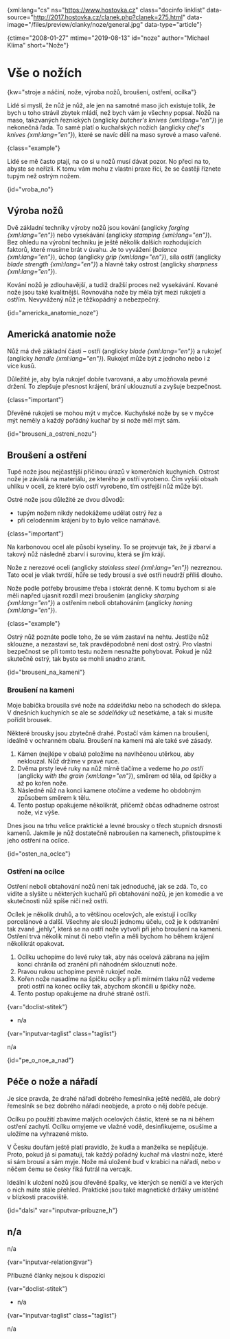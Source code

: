 
{xml:lang="cs" ns="https://www.hostovka.cz" class="docinfo linklist" data-source="http://2017.hostovka.cz/clanek.php?clanek=275.html" data-image="/files/preview/clanky/noze/general.jpg" data-type="article"}

{ctime="2008-01-27" mtime="2019-08-13" id="noze" author="Michael Klíma" short="Nože"}

# Vše o nožích

<!-- generated attribute kw by user_updatekw.sh on 2020-07-05, do not edit -->

{kw="stroje a náčiní, nože, výroba nožů, broušení, ostření, ocílka"}

Lidé si myslí, že nůž je nůž, ale jen na samotné maso jich existuje tolik, že bych u toho strávil zbytek mládí, než bych vám je všechny popsal. Nožů na maso, takzvaných řeznických (anglicky _butcher's knives {xml:lang="en"}_) je nekonečná řada. To samé platí o kuchařských nožích (anglicky _chef's knives {xml:lang="en"}_), které se navíc dělí na maso syrové a maso vařené.

{class="example"}

Lidé se mě často ptají, na co si u nožů musí dávat pozor. No přeci na to, abyste se neřízli. K tomu vám mohu z vlastní praxe říci, že se častěji říznete tupým než ostrým nožem.

{id="vroba_no"}

## Výroba nožů

Dvě základní techniky výroby nožů jsou kování (anglicky _forging {xml:lang="en"}_) nebo vysekávání (anglicky _stamping {xml:lang="en"}_). Bez ohledu na výrobní techniku je ještě několik dalších rozhodujících faktorů, které musíme brát v úvahu. Je to vyvážení (_balance {xml:lang="en"}_), úchop (anglicky _grip {xml:lang="en"}_), síla ostří (anglicky _blade strength {xml:lang="en"}_) a hlavně taky ostrost (anglicky _sharpness {xml:lang="en"}_).

Kování nožů je zdlouhavější, a tudíž dražší proces než vysekávání. Kované nože jsou také kvalitnější. Rovnováha nože by měla být mezi rukojetí a ostřím. Nevyvážený nůž je těžkopádný a nebezpečný.

{id="americka\_anatomie\_noze"}

## Americká anatomie nože

Nůž má dvě základní části – ostří (anglicky _blade {xml:lang="en"}_) a rukojeť (anglicky _handle {xml:lang="en"}_). Rukojeť může být z jednoho nebo i z více kusů.

Důležité je, aby byla rukojeť dobře tvarovaná, a aby umožňovala pevné držení. To zlepšuje přesnost krájení, brání uklouznutí a zvyšuje bezpečnost.

{class="important"}

Dřevěné rukojeti se mohou mýt v myčce. Kuchyňské nože by se v myčce mýt neměly a každý pořádný kuchař by si nože měl mýt sám.

{id="brouseni\_a\_ostreni_nozu"}

## Broušení a ostření

Tupé nože jsou nejčastější příčinou úrazů v komerčních kuchyních. Ostrost nože je závislá na materiálu, ze kterého je ostří vyrobeno. Čím vyšší obsah uhlíku v oceli, ze které bylo ostří vyrobeno, tím ostřejší nůž může být.

Ostré nože jsou důležité ze dvou důvodů:

  * tupým nožem nikdy nedokážeme udělat ostrý řez a
  * při celodenním krájení by to bylo velice namáhavé.

{class="important"}

Na karbonovou ocel ale působí kyseliny. To se projevuje tak, že ji zbarví a takový nůž následně zbarví i surovinu, která se jím krájí.

Nože z nerezové oceli (anglicky _stainless steel {xml:lang="en"}_) nezreznou. Tato ocel je však tvrdší, hůře se tedy brousí a své ostří neudrží příliš dlouho.

Nože podle potřeby brousíme třeba i stokrát denně. K tomu bychom si ale měli napřed ujasnit rozdíl mezi broušením (anglicky _sharping {xml:lang="en"}_) a ostřením neboli obtahováním (anglicky _honing {xml:lang="en"}_).

{class="example"}

Ostrý nůž poznáte podle toho, že se vám zastaví na nehtu. Jestliže nůž sklouzne, a nezastaví se, tak pravděpodobně není dost ostrý. Pro vlastní bezpečnost se při tomto testu nožem nesnažte pohybovat. Pokud je nůž skutečně ostrý, tak byste se mohli snadno zranit.

{id="brouseni\_na\_kameni"}

### Broušení na kameni

Moje babička brousila své nože na _sádelňáku_ nebo na schodech do sklepa. V dnešních kuchyních se ale se _sádelňáky_ už nesetkáme, a tak si musíte pořídit brousek.

Některé brousky jsou zbytečně drahé. Postačí vám kámen na broušení, ideálně v ochranném obalu. Broušení na kameni má ale také své zásady.

  1. Kámen (nejlépe v obalu) položíme na navlhčenou utěrkou, aby neklouzal. Nůž držíme v pravé ruce.
  2. Dvěma prsty levé ruky na nůž mírně tlačíme a vedeme ho _po ostří_ (anglicky _with the grain {xml:lang="en"}_), směrem od těla, od špičky a až po kořen nože.
  3. Následně nůž na konci kamene otočíme a vedeme ho obdobným způsobem směrem k tělu.
  4. Tento postup opakujeme několikrát, přičemž občas odhadneme ostrost nože, viz výše.

Dnes jsou na trhu velice praktické a levné brousky o třech stupních drsnosti kamenů. Jakmile je nůž dostatečně nabroušen na kamenech, přistoupíme k jeho ostření na ocílce.

{id="osten\_na\_oclce"}

### Ostření na ocílce

Ostření neboli obtahování nožů není tak jednoduché, jak se zdá. To, co vidíte a slyšíte u některých kuchařů při obtahování nožů, je jen komedie a ve skutečnosti nůž spíše ničí než ostří.

Ocílek je několik druhů, a to většinou ocelových, ale existují i ocílky porcelánové a další. Všechny ale slouží jednomu účelu, což je k odstranění tak zvané „jehly“, která se na ostří nože vytvoří při jeho broušení na kameni. Ostření trvá několik minut či nebo vteřin a měli bychom ho během krájení několikrát opakovat.

  1. Ocílku uchopíme do levé ruky tak, aby nás ocelová zábrana na jejím konci chránila od zranění při náhodném sklouznutí nože.
  2. Pravou rukou uchopíme pevně rukojeť nože.
  3. Kořen nože nasadíme na špičku ocílky a při mírném tlaku nůž vedeme proti ostří na konec ocílky tak, abychom skončili u špičky nože.
  4. Tento postup opakujeme na druhé straně ostří.

{var="doclist-stitek"}

  * n/a

{var="inputvar-taglist" class="taglist"}

n/a

{id="pe\_o\_noe\_a\_nad"}

## Péče o nože a nářadí

Je sice pravda, že drahé nářadí dobrého řemeslníka ještě nedělá, ale dobrý řemeslník se bez dobrého nářadí neobjede, a proto o něj dobře pečuje.

Ocílku po použití zbavíme malých ocelových částic, které se na ni během ostření zachytí. Ocílku omyjeme ve vlažné vodě, desinfikujeme, osušíme a uložíme na vyhrazené místo.

V Česku doufám ještě platí pravidlo, že kudla a manželka se nepůjčuje. Proto, pokud já si pamatuji, tak každý pořádný kuchař má vlastní nože, které si sám brousí a sám myje. Nože má uložené buď v krabici na nářadí, nebo v něčem čemu se česky říká futrál na vercajk.

Ideální k uložení nožů jsou dřevěné špalky, ve kterých se neničí a ve kterých o nich máte stále přehled. Praktické jsou také magnetické držáky umístěné v blízkosti pracoviště.

{id="dalsi" var="inputvar-pribuzne_h"}

## n/a

n/a

{var="inputvar-relation@var"}

Příbuzné články nejsou k dispozici

{var="doclist-stitek"}

  * n/a

{var="inputvar-taglist" class="taglist"}

n/a

